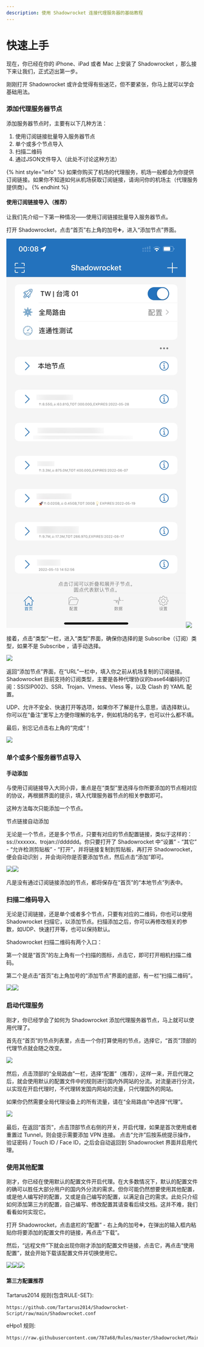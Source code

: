 ```yaml
---
description: 使用 Shadowrocket 连接代理服务器的基础教程
---
```


# 快速上手

现在，你已经在你的 iPhone、iPad 或者 Mac 上安装了 Shadowrocket ，那么接下来让我们，正式迈出第一步。

刚刚打开 Shadowrocket 或许会觉得有些迷茫，但不要紧张，你马上就可以学会基础用法。

### 添加代理服务器节点

添加服务器节点时，主要有以下几种方法：

1. 使用订阅链接批量导入服务器节点
2. 单个或多个节点导入
3. 扫描二维码
4. 通过JSON文件导入（此处不讨论这种方法）

{% hint style="info" %}
如果你购买了机场的代理服务，机场一般都会为你提供订阅链接。如果你不知道如何从机场获取订阅链接，请询问你的机场主（代理服务提供商）。
{% endhint %}

#### 使用订阅链接导入（推荐）

让我们先介绍一下第一种情况——使用订阅链接批量导入服务器节点。

打开 Shadowrocket，点击“首页”右上角的加号➕，进入“添加节点”界面。

<img src="../.gitbook/assets/IMG_1488.JPG" alt="" data-size="original">![](<../.gitbook/assets/IMG\_1490 (1).PNG>)

接着，点击“类型”一栏，进入“类型”界面，确保你选择的是 Subscribe（订阅）类型，如果不是 Subscribe ，请手动选择。

![](<../.gitbook/assets/IMG\_1491 (1).PNG>)

返回“添加节点”界面，在“URL”一栏中，填入你之前从机场复制的订阅链接。Shadowrocket 目前支持的订阅类型，主要是各种代理协议的base64编码的订阅：SS(SIP002)、SSR、Trojan、Vmess、Vless 等，以及 Clash 的 YAML 配置。

UDP、允许不安全、快速打开等选项，如果你不了解是什么意思，请选择默认。你可以在“备注”里写上方便你理解的名字，例如机场的名字，也可以什么都不填。

最后，别忘记点击右上角的“完成”！

![](../.gitbook/assets/IMG\_1493.PNG)

### &#x20;单个或多个服务器节点导入

#### 手动添加

与使用订阅链接导入大同小异，重点是在“类型”里选择与你所要添加的节点相对应的协议，再根据界面的提示，填入代理服务器节点的相关参数即可。

这种方法每次只能添加一个节点。

节点链接自动添加

无论是一个节点，还是多个节点，只要有对应的节点配置链接，类似于这样的：ss://xxxxxx、trojan://dddddd。你只要打开了 Shadowrocket 中“设置” -  “其它” - “允许检测剪贴板” - “打开”，并将链接复制到剪贴板，再打开 Shadowrocket，便会自动识别 ，并会询问你是否要添加节点，然后点击“添加”即可。

![](../.gitbook/assets/IMG\_1498.jpeg)![](../.gitbook/assets/IMG\_1500.jpeg)

凡是没有通过订阅链接添加的节点，都将保存在“首页”的“本地节点”列表中。

### 扫描二维码导入

无论是订阅链接，还是单个或者多个节点，只要有对应的二维码，你也可以使用 Shadowrocket 扫描它，以添加节点。扫描添加之后，你可以再修改相关的参数，如UDP、快速打开等，也可以保持默认。

Shadowrocket 扫描二维码有两个入口：

第一个就是“首页”的左上角有一个扫描的图标，点击它，即可打开相机扫描二维码。

第二个是点击“首页”右上角加号的“添加节点”界面的底部，有一栏“扫描二维码”。

![](../.gitbook/assets/IMG\_1494.JPG)![](../.gitbook/assets/IMG\_1495.JPG)

### 启动代理服务

刚才，你已经学会了如何为 Shadowrocket 添加代理服务器节点，马上就可以使用代理了。

首先在“首页”的节点列表里，点击一个你打算使用的节点，选择它，“首页”顶部的代理节点就会随之改变。

![](../.gitbook/assets/IMG\_1496.jpeg)

然后，点击顶部的“全局路由”一栏，选择“配置”（推荐），这样一来，开启代理之后，就会使用默认的配置文件中的规则进行国内外网站的分流。对流量进行分流，以实现在开启代理时，不代理转发国内网站的流量，只代理国外的网站。

如果你仍然需要全局代理设备上的所有流量，请在“全局路由”中选择“代理”。

![](../.gitbook/assets/IMG\_1497.PNG)

最后，在返回“首页”，点击顶部节点右侧的开关，开启代理，如果是首次使用或者重置过 Tunnel，则会提示需要添加 VPN 连接。 点击“允许”后按系统提示操作，验证密码 / Touch ID / Face ID，之后会自动返回到 Shadowrocket 界面并启用代理。

### 使用其他配置

刚才，你已经在使用默认的配置文件开启代理。在大多数情况下，默认的配置文件的确可以胜任大部分用户的国内外分流的需求。但你可能仍然想要使用其他配置，或是他人编写好的配置，又或是自己编写的配置，以满足自己的需求。此处只介绍如何添加第三方的配置，自己编写、修改配置其请查看后续文档。这并不难，我们看看如何实现它。

打开 Shadowrocket，点击底栏的“配置” - 右上角的加号➕，在弹出的输入框内粘贴你将要添加的配置文件的链接，再点击“下载”。

然后，“远程文件”下就会出现你刚才添加的配置文件链接，点击它，再点击“使用配置”，就会开始下载该配置文件并切换使用它。

![](../.gitbook/assets/IMG\_1503.JPG)![](../.gitbook/assets/IMG\_1502.PNG)![](../.gitbook/assets/IMG\_1505.JPG)

#### 第三方配置推荐

Tartarus2014 规则(包含RULE-SET):

```
https://github.com/Tartarus2014/Shadowrocket-Script/raw/main/Shadowrocket.conf
```

eHpo1 规则:

```
https://raw.githubusercontent.com/787a68/Rules/master/Shadowrocket/Main.conf
```
